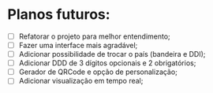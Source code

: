 # Planos futuros:
- [ ] Refatorar o projeto para melhor entendimento;
- [ ] Fazer uma interface mais agradável;
- [ ] Adicionar possibilidade de trocar o país (bandeira e DDI);
- [ ] Adicionar DDD de 3 dígitos opcionais e 2 obrigatórios;
- [ ] Gerador de QRCode e opção de personalização;
- [ ] Adicionar visualização em tempo real;
